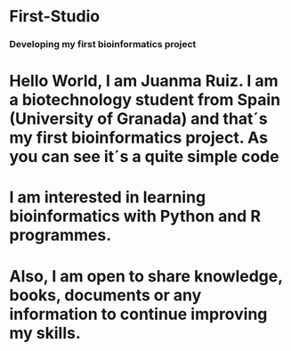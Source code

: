 # First-Studio
### Developing my first bioinformatics project 

# Hello World, I am Juanma Ruiz. I am a biotechnology student from Spain (University of Granada) and that´s my first bioinformatics project. As you can see it´s a quite simple code 
# I am interested in learning bioinformatics with Python and R programmes. 
# Also, I am open to share knowledge, books, documents or any information to continue improving my skills. 
